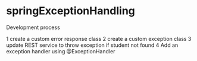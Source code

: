 # springExceptionHandling

Development process 

1 create a custom error response class
2 create a custom exception class
3 update REST service to throw exception if student not found
4 Add an exception handler using @ExceptionHandler
